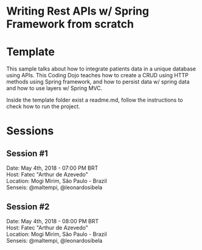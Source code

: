 # Writing Rest APIs w/ Spring Framework from scratch

# Template
This sample talks about how to integrate patients data in a unique database using APIs. This Coding Dojo teaches how to create a CRUD using HTTP methods using Spring framework, and how to persist data w/ spring data and how to use layers w/ Spring MVC.

Inside the template folder exist a readme.md, follow the instructions to check how to run the project.

# Sessions

## Session #1
Date: May 4th, 2018 - 07:00 PM BRT<br />
Host: Fatec "Arthur de Azevedo"<br />
Location: Mogi Mirim, São Paulo - Brazil<br />
Senseis: @maltempi, @leonardosibela<br />

## Session #2
Date: May 4th, 2018 - 08:00 PM BRT<br />
Host: Fatec "Arthur de Azevedo"<br />
Location: Mogi Mirim, São Paulo - Brazil<br />
Senseis: @maltempi, @leonardosibela<br />

